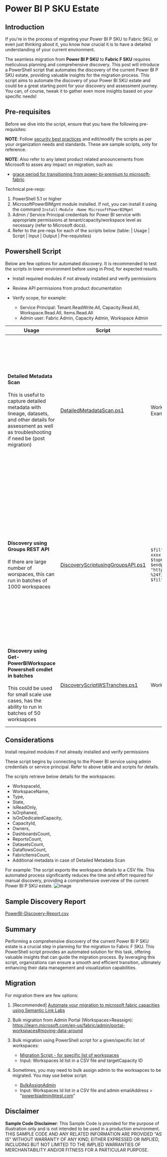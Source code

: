 # Power BI P SKU Estate

## Introduction

If you’re in the process of migrating your Power BI P SKU to Fabric SKU, or even just thinking about it, you know how crucial it is to have a detailed understanding of your current environment. 

The seamless migration from **Power BI P SKU** to **Fabric F SKU** requires meticulous planning and comprehensive discovery. This post will introduce a PowerShell script that automates the discovery of the current Power BI P SKU estate, providing valuable insights for the migration process. This script aims to automate the discovery of your Power BI SKU estate and could be a great starting point for your discovery and assessment journey. You can, of course, tweak it to gather even more insights based on your specific needs!

## Pre-requisites

Before we dive into the script, ensure that you have the following pre-requisites:

**NOTE**: Follow [security best practices](https://learn.microsoft.com/en-us/fabric/security/) and edit/modify the scripts as per your organization needs and standards. These are sample scripts, only for reference.

**NOTE**: Also refer to any latest product related anoouncements from Microsoft to asses any impact on migration, such as:
- [grace period for transitioning from power-bi-premium to microsoft-fabric](https://powerbi.microsoft.com/en-us/blog/grace-period-for-transitioning-from-power-bi-premium-to-microsoft-fabric/)

Technical pre-reqs:

1. PowerShell 5.1 or higher
2. MicrosoftPowerBIMgmt module installed. If not, you can install it using the command `Install-Module -Name MicrosoftPowerBIMgmt`
3. Admin / Service Principal credentials for Power BI service with appropriate permissions at tenant/capacity/workspace level as necessary (refer to Microsoft docs).
4. Refer to the pre-reqs for each of the scripts below (table: | Usage | Script | Input | Output | Pre-requisites)



## Powershell Script

Below are few options for automated discovery. It is recommended to test the scripts in lower environment before using in Prod, for expected results.

- Install required modules if not already installed and verify permissions

- Review API permissions from product documentation

- Verify scope, for example:
  - Service Principal: Tenant.ReadWrite.All, Capacity.Read.All, Workspace.Read.All, Items.Read.All
  - Admin user: Fabric Admin, Capacity Admin, Workspace Admin



| Usage | Script | Input | Output | Pre-requisites &nbsp;&nbsp;&nbsp;&nbsp;&nbsp;&nbsp;&nbsp;        |
|----|----|----|----|------------------------------------------|
| **Detailed Metadata Scan** <br><br> This is useful to capture detailed metadata with lineage, datasets, and other details for assessment as well as troubleshooting if need be (post migration) | [DetailedMetadataScan.ps1](../P2F-SKU-migration/discovery/DetailedMetadataScan.ps1) | Workspaces list in a csv file - batches of 100 <br> Example: [WorkspacesT1.csv](https://github.com/user-attachments/files/16145860/WorkspacesT1.csv) | Json file | [Set up metadata scanning in an organization](https://learn.microsoft.com/en-us/fabric/admin/metadata-scanning-setup)  <br><br> **Permissions**: The user must have administrator rights (such as Microsoft 365 Global Administrator or Power BI Service Administrator) or authenticate using a service principal. When running under service principal authentication, an app must not have any admin-consent required permissions for Power BI set on it in the Azure portal.|
|**Discovery using Groups REST API** <br><br> If there are large number of worspaces, this can run in batches of 1000 workspaces | [DiscoveryScriptusingGroupsAPI.ps1](../P2F-SKU-migration/discovery/DiscoveryScriptusingGroupsAPI.ps1) |`$filterCond = "capacityId eq toupper('xxxxxxx-xxxx-xxxx-xxxx-xxxxxxxxxx')"` <br> `$topCond = 1000` <br> `$endpoint = "https://api.powerbi.com/v1.0/myorg/admin/groups?%24filter=$($filterCond)&%24top=$($topCond)" -f $filterCond, $topCond `| CSV file with below details: <br> WorkspaceId, WorkspaceName,	Type,	State,	IsReadOnly,	IsOnDedicatedCapacity,	CapacityId,	DefaultDatasetStorageFormat,	HasWorkspaceLevelSettings,	DashboardsCount,	ReportsCount,	DatasetsCount,	LargeModelCount,	DataflowsCount,	FabricItemsCount | [Admin - Groups GetGroupsAsAdmin REST API](https://learn.microsoft.com/en-us/rest/api/power-bi/admin/groups-get-groups-as-admin) <br> Permissions: The user must have administrator rights (such as Office 365 Global Administrator or Power BI Service Administrator) or authenticate using a service principal. Delegated permissions are supported. When running under service principal authentication, an app must not have any admin-consent required permissions for Power BI set on it in the Azure portal.|
|**Discovery using Get-PowerBIWorkspace Powershell cmdlet in batches** <br><br> This could be used for small scale use cases, has the ability to run in batches of 50 worksapces |[DiscoveryScriptWSTranches.ps1](../P2F-SKU-migration/discovery/DiscoveryScriptWSTranches.ps1)| Workspaces list in a csv file - batches of 50 |CSV file with below details: <br> WorkspaceId, WorkspaceName,	Type,	State,	IsReadOnly,	IsOnDedicatedCapacity,	CapacityId,	DefaultDatasetStorageFormat,	HasWorkspaceLevelSettings,	DashboardsCount,	ReportsCount,	DatasetsCount,	LargeModelCount,	DataflowsCount,	FabricItemsCount | Install required modules if not already installed and verify permissions |



## Considerations

Install required modules if not already installed and verify permissions 

These script begins by connecting to the Power BI service using admin credentials or service principal. Refer to above table and scripts for details.

The scripts retrieve below details for the workspaces:
- WorkspaceId,
- WorkspaceName,
- Type,
- State,
- IsReadOnly,
- IsOrphaned,
- IsOnDedicatedCapacity,
- CapacityId,
- Owners,
- DashboardsCount,
- ReportsCount,
- DatasetsCount,
- DataflowsCount,
- FabricItemsCount,
- Additional metadata in case of Detailed Metadata Scan

For example: The script exports the workspace details to a CSV file. This automated process significantly reduces the time and effort required for manual discovery, providing a comprehensive overview of the current Power BI P SKU estate.
![image](https://github.com/gyanisinha/allthingsdata/assets/87772005/5d77cba1-0451-43dc-8cc1-a1b5cb4d054d)

## Sample Discovery Report

[PowerBI-Discovery-Report.csv](https://github.com/gyanisinha/allthingsdata/files/15319815/PowerBI-Discovery-Report.csv)

## Summary

Performing a comprehensive discovery of the current Power BI P SKU estate is a crucial step in planning for the migration to Fabric F SKU. This PowerShell script provides an automated solution for this task, offering valuable insights that can guide the migration process. By leveraging this script, organizations can ensure a smooth and efficient transition, ultimately enhancing their data management and visualization capabilities.

## Migration

For migration there are few options:
1. [Recommended] [Automate your migration to microsoft fabric capacities using Semantic Link Labs](https://www.microsoft.com/en-us/microsoft-fabric/blog/2024/12/02/automate-your-migration-to-microsoft-fabric-capacities/?msockid=26cc5a721da66c561a3a48e51c6a6dba)
1. Bulk migration from Admin Portal (Workspaces>Reassign): https://learn.microsoft.com/en-us/fabric/admin/portal-workspaces#moving-data-around 
2. Bulk migration using PowerShell script for a given/specific list of workspaces:
    - [Migration Script - for specific list of workspaces](../P2F-SKU-migration/migration/MigrationWorkspacesTranches.ps1)
    - Input: Workspaces Id list in a CSV file and targetCapacity ID

3. Sometimes, you may need to bulk assign admin to the worksapces to be migrated. You may use below script:
   - [BulkAssignAdmin](../P2F-SKU-migration/migration/BulkAssignAdmin.ps1)
   - Input: Workspaces Id list in a CSV file and admin emailAddress = "powerbiadmin@test.com"
## Disclaimer

**Sample Code Disclaimer**: This Sample Code is provided for the purpose of illustration only and is not intended to be used in a production environment. THIS SAMPLE CODE AND ANY RELATED INFORMATION ARE PROVIDED "AS IS" WITHOUT WARRANTY OF ANY KIND, EITHER EXPRESSED OR IMPLIED, INCLUDING BUT NOT LIMITED TO THE IMPLIED WARRANTIES OF MERCHANTABILITY AND/OR FITNESS FOR A PARTICULAR PURPOSE.
